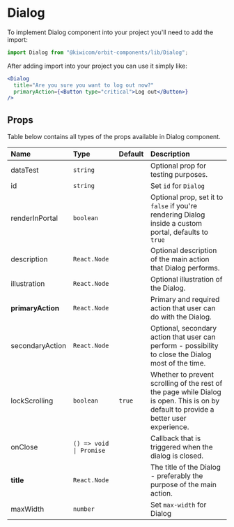 # Dialog

To implement Dialog component into your project you'll need to add the import:

```jsx
import Dialog from "@kiwicom/orbit-components/lib/Dialog";
```

After adding import into your project you can use it simply like:

```jsx
<Dialog
  title="Are you sure you want to log out now?"
  primaryAction={<Button type="critical">Log out</Button>}
/>
```

## Props

Table below contains all types of the props available in Dialog component.

| Name              | Type                    | Default | Description                                                                                                                           |
| :---------------- | :---------------------- | :------ | :------------------------------------------------------------------------------------------------------------------------------------ |
| dataTest          | `string`                |         | Optional prop for testing purposes.                                                                                                   |
| id                | `string`                |         | Set `id` for `Dialog`                                                                                                                 |
| renderInPortal    | `boolean`               |         | Optional prop, set it to `false` if you're rendering Dialog inside a custom portal, defaults to `true`                                |
| description       | `React.Node`            |         | Optional description of the main action that Dialog performs.                                                                         |
| illustration      | `React.Node`            |         | Optional illustration of the Dialog.                                                                                                  |
| **primaryAction** | `React.Node`            |         | Primary and required action that user can do with the Dialog.                                                                         |
| secondaryAction   | `React.Node`            |         | Optional, secondary action that user can perform - possibility to close the Dialog most of the time.                                  |
| lockScrolling     | `boolean`               | `true`  | Whether to prevent scrolling of the rest of the page while Dialog is open. This is on by default to provide a better user experience. |
| onClose           | `() => void \| Promise` |         | Callback that is triggered when the dialog is closed.                                                                                 |
| **title**         | `React.Node`            |         | The title of the Dialog - preferably the purpose of the main action.                                                                  |
| maxWidth          | `number`                |         | Set `max-width` for Dialog                                                                                                            |
